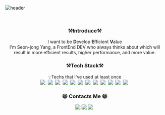 ![header](https://capsule-render.vercel.app/api?type=waving&height=200&text=SeonjongYang&fontAlign=70&fontAlignY=40&color=gradient)


<br>

<h3 align="center"> ⚒️Introduce⚒️ </h3>
<div align="center" style="text-align:center">
  I want to be  <Strong>D</Strong>evelop <Strong>E</Strong>fficient <Strong>V</Strong>alue <br>
    I'm Seon-jong Yang, a FrontEnd DEV who always thinks about which will result in more efficient results, higher performance, and more value.
</div>

<h3 align="center"> ⚒️Tech Stack⚒️ </h3>
<p align="center">    
  💡Techs that I've used at least once<br>
    <img src="https://img.shields.io/badge/Javascript-F7DF1E?style=flat-square&logo=Javascript&logoColor=white"/></a>&nbsp 
    <img src="https://img.shields.io/badge/HTML-E34F26?style=flat-square&logo=HTML5&logoColor=white"/></a>&nbsp
    <img src="https://img.shields.io/badge/css-1572B6?style=flat-square&logo=CSS3&logoColor=white"/></a>&nbsp
    <img src="https://img.shields.io/badge/React-61DAFB?style=flat-square&logo=React&logoColor=white"/></a>&nbsp
    <img src="https://img.shields.io/badge/Redux-764ABC?style=flat-square&logo=Redux&logoColor=white"/></a>&nbsp
    <img src="https://img.shields.io/badge/Node.js-339933?style=flat-square&logo=Node.js&logoColor=white"/></a>&nbsp 
    <img src="https://img.shields.io/badge/MongoDB-47A248?style=flat-square&logo=MongoDB&logoColor=white"/></a>&nbsp 
    <img src="https://img.shields.io/badge/TensorFlow-FF6F00?style=flat-square&logo=TensorFlow&logoColor=white"/></a>&nbsp 
    <img src="https://img.shields.io/badge/aws-232F3E?style=flat-square&logo=Amazon AWS&logoColor=white"/></a>&nbsp 
    <img src="https://img.shields.io/badge/Python-3776AB?style=flat-square&logo=Python&logoColor=white"/></a>&nbsp 
    <img src="https://img.shields.io/badge/R-76DC3?style=flat-square&logo=R&logoColor=white"/></a>&nbsp
    <img src="https://img.shields.io/badge/Tableau-E97627?style=flat-square&logo=Tableau&logoColor=white"/></a>&nbsp  
</p>

<h3 align="center"> 😄 Contacts Me 😄 </h3>
<p align="center">
  <a href="mailto:eagle1231@naver.com"><img src="https://img.shields.io/badge/Naver-03C75A?style=flat-square&logo=Naver&logoColor=white&link=eagle1231@naver.com"/></a>
<a href="mailto:eagle0472@gmail.com"><img src="https://img.shields.io/badge/Gmail-d14836?style=flat-square&logo=Gmail&logoColor=white&link=eagle0472@gmail.com"/></a>
<a href="https://www.instagram.com/y_seon7/"><img src="https://img.shields.io/badge/Instagram-E4405F?style=flat-square&logo=Instagram&logoColor=white&link=https://www.instagram.com/y_seon7/"/></a>&nbsp
</p>
